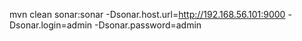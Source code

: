 mvn clean sonar:sonar -Dsonar.host.url=http://192.168.56.101:9000 -Dsonar.login=admin -Dsonar.password=admin 
